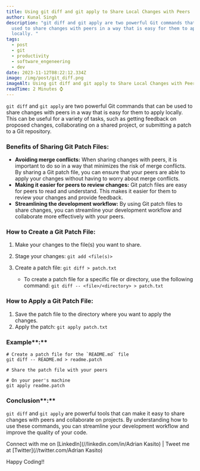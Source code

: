 ```yaml
---
title: Using git diff and git apply to Share Local Changes with Peers
author: Kunal Singh
description: "git diff and git apply are two powerful Git commands that can be
  used to share changes with peers in a way that is easy for them to apply
  locally. "
tags:
  - post
  - git
  - productivity
  - software_engeneering
  - dev
date: 2023-11-12T08:22:12.334Z
image: /img/post/git_diff.png
imageAlt: Using git diff and git apply to Share Local Changes with Peers
readTime: 2 Minutes ⌚
---
```

`git diff` and `git apply` are two powerful Git commands that can be used to share changes with peers in a way that is easy for them to apply locally. This can be useful for a variety of tasks, such as getting feedback on proposed changes, collaborating on a shared project, or submitting a patch to a Git repository.

### Benefits of Sharing Git Patch Files:

* **Avoiding merge conflicts:**  When sharing changes with peers, it is important to do so in a way that minimizes the risk of merge conflicts. By sharing a Git patch file, you can ensure that your peers are able to apply your changes without having to worry about merge conflicts.
* **Making it easier for peers to review changes:**  Git patch files are easy for peers to read and understand. This makes it easier for them to review your changes and provide feedback.
* **Streamlining the development workflow:**  By using Git patch files to share changes, you can streamline your development workflow and collaborate more effectively with your peers.

### How to Create a Git Patch File:

1. Make your changes to the file(s) you want to share.
2. Stage your changes:  `git add <file(s)>`
3. Create a patch file:  `git diff > patch.txt`

   * To create a patch file for a specific file or directory, use the following command:  `git diff -- <file>/<directory> > patch.txt`

### How to Apply a Git Patch File:

1. Save the patch file to the directory where you want to apply the changes.
2. Apply the patch:  `git apply patch.txt`

### Example**:**

```shell
# Create a patch file for the `README.md` file
git diff -- README.md > readme.patch

# Share the patch file with your peers

# On your peer's machine
git apply readme.patch
```

### Conclusion**:**

`git diff` and `git apply` are powerful tools that can make it easy to share changes with peers and collaborate on projects. By understanding how to use these commands, you can streamline your development workflow and improve the quality of your code.

Connect with me on [LinkedIn](//linkedin.com/in/Adrian Kasito) | Tweet me at [Twitter](//twitter.com/Adrian Kasito) 

Happy Coding!!